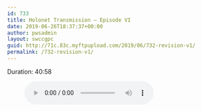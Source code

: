 ```yaml
---
id: 733
title: Holonet Transmission – Episode VI
date: 2019-06-26T18:37:37+00:00
author: pwsadmin
layout: swccgpc
guid: http://71c.83c.myftpupload.com/2019/06/732-revision-v1/
permalink: /732-revision-v1/
---
```

 

Duration: 40:58<figure class="wp-block-audio"><audio controls src="http://71c.83c.myftpupload.com/wp-content/uploads/2019/04/Holonet-Transmission-–-Episode-VI.mp3"></audio></figure>